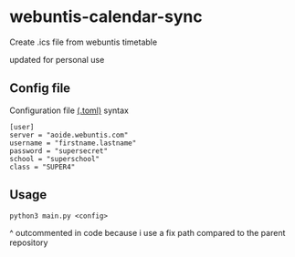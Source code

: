 # webuntis-calendar-sync
Create .ics file from webuntis timetable

updated for personal use

## Config file

Configuration file [(.toml)](https://github.com/toml-lang/toml) syntax

```
[user]
server = "aoide.webuntis.com"
username = "firstname.lastname"
password = "supersecret"
school = "superschool"
class = "SUPER4"
```


## Usage
```
python3 main.py <config> 
```
^ outcommented in code because i use a fix path compared to the parent repository
